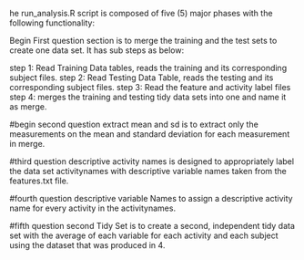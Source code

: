 he run_analysis.R script is composed of five (5) major phases with the following functionality:

Begin First question section is to merge the training and the test sets to create one data set. It has sub steps as below:

step  1: Read Training Data tables, reads the training and its corresponding subject files.
step  2: Read Testing Data Table, reads the testing and its corresponding subject files.
step  3: Read the feature and activity label files
step  4: merges the training and testing tidy data sets into one and name it as merge.

#begin second question extract mean and sd is to extract only the measurements on the mean and standard deviation for each measurement in merge.


#third question descriptive activity names is designed to appropriately label the data set activitynames with descriptive variable names taken from the features.txt file.

#fourth question descriptive variable Names to assign a descriptive activity name for every activity in the activitynames.


#fifth question second Tidy Set is to create a second, independent tidy data set with the average of each variable for each activity and each subject using the dataset that was produced in 4.